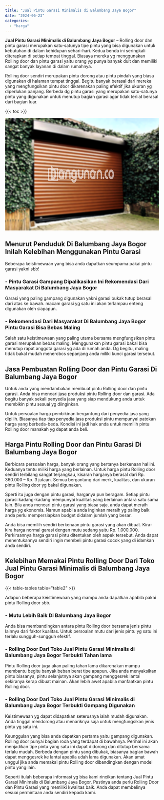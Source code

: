 ```yaml
---
title: "Jual Pintu Garasi Minimalis di Balumbang Jaya Bogor"
date: "2024-06-23"
categories: 
  - "harga"
---
```


**Jual Pintu Garasi Minimalis di Balumbang Jaya Bogor** – Rolling door dan pintu garasi merupakan satu-satunya tipe pintu yang bisa digunakan untuk kebutuhan di dalam kehidupan sehari-hari. Kedua benda ini seringkali diterapkan di setiap tempat tinggal. Biasaya mereka yg menggunakan Rolling door dan pintu garasi yaitu orang yg punya banyak duit dan memiliki sangat banyak layanan di dalam rumahnya.

Rolling door sendiri merupakan pintu dorong atau pintu pindah yang biasa digunakan di halaman tempat tinggal. Begitu banyak berasal dari mereka yang mengfungsikan pintu door dikarenakan paling efektif jika ukuran yg diperlukan panjang. Berbeda dg pintu garasi yang merupakan satu-satunya pintu yang digunakan untuk menutup bagian garasi agar tidak terliat berasal dari bagian luar.

{{< toc >}}

![Jual Pintu Garasi Minimalis di Balumbang Jaya Bogor](/images/pintu-garasi-55.png)

## Menurut Penduduk Di Balumbang Jaya Bogor Inilah Kelebihan Menggunakan Pintu Garasi

Beberapa keistimewaan yang bisa anda dapatkan seumpama pakai pintu garasi yakni sbb!

### \- Pintu Garasi Gampang Dipalikasikan Ini Rekomendasi Dari Masyarakat Di Balumbang Jaya Bogor

Garasi yang paling gampang digunakan yakni garasi bukak tutup berasal dari atas ke bawah. macam garasi yg satu ini akan terlampau enteng digunakan oleh siapapun.

### \- Rekomendasi Dari Masyarakat Di Balumbang Jaya Bogor Pintu Garasi Bisa Bebas Maling

Salah satu keistimewaan yang paling utama bersama mengfungsikan pintu garasi merupakan bebas maling. Menggunakan pintu garasi bakal bisa menutup rapat anggota garasi yg ada di rumah anda. Dg begitu, maling tidak bakal mudah menerobos sepanjang anda miliki kunci garasi tersebut.

## Jasa Pembuatan Rolling Door dan Pintu Garasi Di Balumbang Jaya Bogor

Untuk anda yang mendambakan membuat pintu Rolling door dan pintu garasi. Anda bisa mencari jasa produksi pintu Rolling door dan garasi. Ada begitu banyak sekali penyedia jasa yang siap mendukung anda untuk membikin pintu sesuai yg diinginkan.

Untuk persoalan harga pembikinan bergantung dari penyedia jasa yang dipilih. Biasanya tiap tiap penyedia jasa produksi pintu mempunyai patokan harga yang berbeda-beda. Kondisi ini jadi hak anda untuk memilih pintu Rolling door manakah yg dapat anda beli.

## Harga Pintu Rolling Door dan Pintu Garasi Di Balumbang Jaya Bogor

Berbicara persoalan harga, banyak orang yang bertanya berkenaan hal ini. Keduanya tentu miliki harga yang berlainan. Untuk harga pintu Rolling door sendiri terbilang sangat terjangkau, kisaran harganya berasal dari Rp. 360.000 – Rp. 3 jutaan. Semua bergantung dari merk, kualitas, dan ukuran pintu Rolling door yg bakal digunakan.

Sperti itu juga dengan pintu garasi, harganya pun beragam. Setiap pintu garasi kadang-kadang mempunyai kualitas yang berlainan antara satu sama lain. Bila anda mencari pintu garasi yang biasa saja, anda dapat meraih harga yg ekonomis. Namun apabila anda inginkan meraih yg paling baik anda perlu mempersiapkan budget didalam jumlah yang besar.

Anda bisa memilih sendiri berkenaan pintu garasi yang akan dibuat. Kira-kira harga normal garasi dengan mutu sedang yaitu Rp. 1.000.000. Perkiraannya harga garasi pintu ditentukan oleh aspek tersebut. Anda dapat menentukannya sendiri ingin membeli pintu garasi cocok yang di idamkan anda sendiri.

## Kelebihan Memakai Pintu Rolling Door Dari Toko Jual Pintu Garasi Minimalis di Balumbang Jaya Bogor

{{< table-tables table="table2" >}}

Adapun beberapa keistimewaan yang mampu anda dapatkan apabila pakai pintu Rolling door sbb.

### \- Mutu Lebih Baik Di Balumbang Jaya Bogor

Anda bisa membandingkan antara pintu Rolling door bersama jenis pintu lainnya dari faktor kualitas. Untuk persoalan mutu dari jenis pintu yg satu ini terlalu sungguh-sungguh efektif.

### \- Rolling Door Dari Toko Jual Pintu Garasi Minimalis di Balumbang Jaya Bogor Terbukti Tahan lama

Pintu Rolling door juga akan paling tahan lama dikarenakan mampu membantu begitu banyak beban berat tipe apapun. Jika anda menyaksikan pintu biasanya, pintu selanjutnya akan gampang menggesrek lantai sekiranya kerap dibuat mainan. Akan lebih awet apabila manfaatkan pintu Rolling door.

### \- Rolling Door Dari Toko Jual Pintu Garasi Minimalis di Balumbang Jaya Bogor Terbukti Gampang Digunakan

Keistimewaan yg dapat didapatkan seterusnya ialah mudah digunakan. Anda tinggal mendorong atau menariknya saja untuk mengfungsikan jenis pintu yg satu ini.

Keunggulan yang bisa anda dapatkan pertama yaitu gampang digunakan. Rolling door punyai bagian roda yang terdapat di bawahnya. Perihal ini akan menjadikan tipe pintu yang satu ini dapat didorong dan ditutup bersama terlalu mudah. Berbeda dengan pintu yang dibukak, biasanya bagian bawah dapat menggesrek ke lantai apabila udah lama digunakan. Akan amat unggul jika anda memakai pintu Rolling door dibandingkan dengan model pintu yang lain.

Seperti itulah beberapa informasi yg bisa kami rincikan tentang Jual Pintu Garasi Minimalis di Balumbang Jaya Bogor. Pastinya anda perlu Rolling Door dan Pintu Garasi yang memiliki kwalitas baik. Anda dapat membelinya sesuai permintaan anda sendiri kepada kami.
